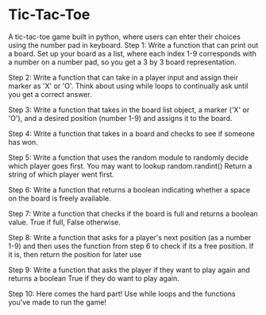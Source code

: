 # Tic-Tac-Toe
A tic-tac-toe game built in python, where users can ehter their choices using the number pad in keyboard.
Step 1: Write a function that can print out a board. Set up your board as a list, where each index 1-9 corresponds with a number on a number pad, so you get a 3 by 3 board representation.

Step 2: Write a function that can take in a player input and assign their marker as 'X' or 'O'. Think about using while loops to continually ask until you get a correct answer.

Step 3: Write a function that takes in the board list object, a marker ('X' or 'O'), and a desired position (number 1-9) and assigns it to the board.

Step 4: Write a function that takes in a board and checks to see if someone has won.

Step 5: Write a function that uses the random module to randomly decide which player goes first. You may want to lookup random.randint() Return a string of which player went first.

Step 6: Write a function that returns a boolean indicating whether a space on the board is freely available.

Step 7: Write a function that checks if the board is full and returns a boolean value. True if full, False otherwise.

Step 8: Write a function that asks for a player's next position (as a number 1-9) and then uses the function from step 6 to check if its a free position. If it is, then return the position for later use

Step 9: Write a function that asks the player if they want to play again and returns a boolean True if they do want to play again.

Step 10: Here comes the hard part! Use while loops and the functions you've made to run the game!
